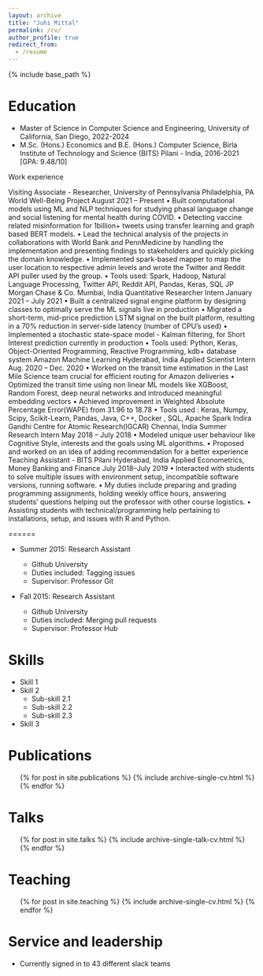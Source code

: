 ```yaml
---
layout: archive
title: "Juhi Mittal"
permalink: /cv/
author_profile: true
redirect_from:
  - /resume
---
```


{% include base_path %}

Education
======
* Master of Science in Computer Science and Engineering, University of California, San Diego, 2022-2024 
* M.Sc. (Hons.) Economics and B.E. (Hons.) Computer Science, Birla Institute of Technology and Science (BITS) Pilani - India, 2016-2021 [GPA: 9.48/10]


Work experience

Visiting Associate - Researcher, University of Pennsylvania Philadelphia, PA
World Well-Being Project August 2021 – Present
• Built computational models using ML and NLP techniques for studying phasal language change and social listening for
mental health during COVID.
• Detecting vaccine related misinformation for 1billion+ tweets using transfer learning and graph based BERT models.
• Lead the technical analysis of the projects in collaborations with World Bank and PennMedicine by handling the
implementation and presenting findings to stakeholders and quickly picking the domain knowledge.
• Implemented spark-based mapper to map the user location to respective admin levels and wrote the Twitter and
Reddit API puller used by the group.
• Tools used: Spark, Hadoop, Natural Language Processing, Twitter API, Reddit API, Pandas, Keras, SQL
JP Morgan Chase & Co. Mumbai, India
Quantitative Researcher Intern January 2021 – July 2021
• Built a centralized signal engine platform by designing classes to optimally serve the ML signals live in production
• Migrated a short-term, mid-price prediction LSTM signal on the built platform, resulting in a 70% reduction in
server-side latency (number of CPU’s used)
• Implemented a stochastic state-space model - Kalman filtering, for Short Interest prediction currently in production
• Tools used: Python, Keras, Object-Oriented Programming, Reactive Programming, kdb+ database system
Amazon Machine Learning Hyderabad, India
Applied Scientist Intern Aug. 2020 – Dec. 2020
• Worked on the transit time estimation in the Last Mile Science team crucial for efficient routing for Amazon deliveries
• Optimized the transit time using non linear ML models like XGBoost, Random Forest, deep neural networks and
introduced meaningful embedding vectors
• Achieved improvement in Weighted Absolute Percentage Error(WAPE) from 31.96 to 18.78
• Tools used : Keras, Numpy, Scipy, Scikit-Learn, Pandas, Java, C++, Docker , SQL, Apache Spark
Indira Gandhi Centre for Atomic Research(IGCAR) Chennai, India
Summer Research Intern May 2018 – July 2018
• Modeled unique user behaviour like Cognitive Style, interests and the goals using ML algorithms.
• Proposed and worked on an idea of adding recommendation for a better experience
Teaching Assistant - BITS Pilani Hyderabad, India
Applied Econometrics, Money Banking and Finance July 2018–July 2019
• Interacted with students to solve multiple issues with environment setup, incompatible software versions, running
software.
• My duties include preparing and grading programming assignments, holding weekly office hours, answering students’
questions helping out the professor with other course logistics.
• Assisting students with technical/programming help pertaining to installations, setup, and issues with R and Python.


======
* Summer 2015: Research Assistant
  * Github University
  * Duties included: Tagging issues
  * Supervisor: Professor Git

* Fall 2015: Research Assistant
  * Github University
  * Duties included: Merging pull requests
  * Supervisor: Professor Hub
  
Skills
======
* Skill 1
* Skill 2
  * Sub-skill 2.1
  * Sub-skill 2.2
  * Sub-skill 2.3
* Skill 3

Publications
======
  <ul>{% for post in site.publications %}
    {% include archive-single-cv.html %}
  {% endfor %}</ul>
  
Talks
======
  <ul>{% for post in site.talks %}
    {% include archive-single-talk-cv.html %}
  {% endfor %}</ul>
  
Teaching
======
  <ul>{% for post in site.teaching %}
    {% include archive-single-cv.html %}
  {% endfor %}</ul>
  
Service and leadership
======
* Currently signed in to 43 different slack teams
